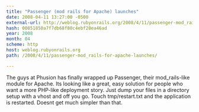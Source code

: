 ```yaml
---
title: "Passenger (mod rails for Apache) launches"
date: 2008-04-11 13:27:00 -0500
external-url: http://weblog.rubyonrails.org/2008/4/11/passenger-mod_rails-for-apache-launches/
hash: 00851850a7f7db68f80c4ebf20ea46ad
year: 2008
month: 04
scheme: http
host: weblog.rubyonrails.org
path: /2008/4/11/passenger-mod_rails-for-apache-launches/

---
```


The guys at Phusion has finally wrapped up Passenger, their mod_rails-like module for Apache. Its looking like a great, easy solution for people who want a more PHP-like deployment story. Just dump your files in a directory setup with a vhost and off you go. Touch tmp/restart.txt and the application is restarted. Doesnt get much simpler than that.
